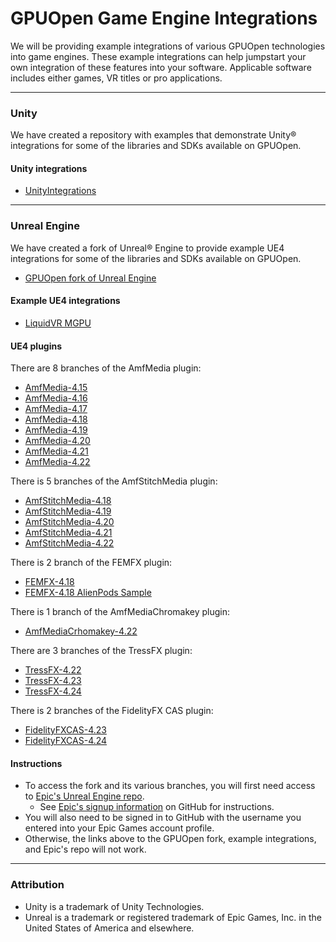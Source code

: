 # GPUOpen Game Engine Integrations

We will be providing example integrations of various GPUOpen technologies into game engines. These example integrations can help jumpstart your own integration of these features into your software.  Applicable software includes either games, VR titles or pro applications.

---

### Unity
We have created a repository with examples that demonstrate Unity&reg; integrations for some of the libraries and SDKs available on GPUOpen.

#### Unity integrations
* [UnityIntegrations](https://github.com/GPUOpen-LibrariesAndSDKs/UnityIntegrations)

---

### Unreal Engine
We have created a fork of Unreal&reg; Engine to provide example UE4 integrations for some of the libraries and SDKs available on GPUOpen.

* [GPUOpen fork of Unreal Engine](https://github.com/GPUOpenSoftware/UnrealEngine)

#### Example UE4 integrations
* [LiquidVR MGPU](https://github.com/GPUOpenSoftware/UnrealEngine/tree/LiquidVR-MGPU)

#### UE4 plugins
There are 8 branches of the AmfMedia plugin:
* [AmfMedia-4.15](https://github.com/GPUOpenSoftware/UnrealEngine/tree/AmfMedia-4.15)
* [AmfMedia-4.16](https://github.com/GPUOpenSoftware/UnrealEngine/tree/AmfMedia-4.16)
* [AmfMedia-4.17](https://github.com/GPUOpenSoftware/UnrealEngine/tree/AmfMedia-4.17)
* [AmfMedia-4.18](https://github.com/GPUOpenSoftware/UnrealEngine/tree/AmfMedia-4.18)
* [AmfMedia-4.19](https://github.com/GPUOpenSoftware/UnrealEngine/tree/AmfMedia-4.19)
* [AmfMedia-4.20](https://github.com/GPUOpenSoftware/UnrealEngine/tree/AmfMedia-4.20)
* [AmfMedia-4.21](https://github.com/GPUOpenSoftware/UnrealEngine/tree/AmfMedia-4.21)
* [AmfMedia-4.22](https://github.com/GPUOpenSoftware/UnrealEngine/tree/AmfMedia-4.22)

There is 5 branches of the AmfStitchMedia plugin:
* [AmfStitchMedia-4.18](https://github.com/GPUOpenSoftware/UnrealEngine/tree/AmfStitchMedia-4.18)
* [AmfStitchMedia-4.19](https://github.com/GPUOpenSoftware/UnrealEngine/tree/AmfStitchMedia-4.19)
* [AmfStitchMedia-4.20](https://github.com/GPUOpenSoftware/UnrealEngine/tree/AmfStitchMedia-4.20)
* [AmfStitchMedia-4.21](https://github.com/GPUOpenSoftware/UnrealEngine/tree/AmfStitchMedia-4.21)
* [AmfStitchMedia-4.22](https://github.com/GPUOpenSoftware/UnrealEngine/tree/AmfStitchMedia-4.22)

There is 2 branch of the FEMFX plugin:
* [FEMFX-4.18](https://github.com/GPUOpenSoftware/UnrealEngine/tree/FEMFX-4.18)
* [FEMFX-4.18 AlienPods Sample](https://github.com/GPUOpenSoftware/UnrealEngine/tree/FEMFX-AlienPods)

There is 1 branch of the AmfMediaChromakey plugin:
* [AmfMediaCrhomakey-4.22](https://github.com/GPUOpenSoftware/UnrealEngine/tree/AmfMediaChromakey-4.22)

There are 3 branches of the TressFX plugin:
* [TressFX-4.22](https://github.com/GPUOpenSoftware/UnrealEngine/tree/TressFX-4.22)
* [TressFX-4.23](https://github.com/GPUOpenSoftware/UnrealEngine/tree/TressFX-4.23)
* [TressFX-4.24](https://github.com/GPUOpenSoftware/UnrealEngine/tree/TressFX-4.24)

There is 2 branches of the FidelityFX CAS plugin:
* [FidelityFXCAS-4.23](https://github.com/GPUOpenSoftware/UnrealEngine/tree/FidelityFXCAS-4.23)
* [FidelityFXCAS-4.24](https://github.com/GPUOpenSoftware/UnrealEngine/tree/FidelityFXCAS-4.24)


#### Instructions
* To access the fork and its various branches, you will first need access to [Epic's Unreal Engine repo](https://github.com/EpicGames/UnrealEngine).
  * See [Epic's signup information](https://github.com/EpicGames/Signup) on GitHub for instructions.
* You will also need to be signed in to GitHub with the username you entered into your Epic Games account profile.
* Otherwise, the links above to the GPUOpen fork, example integrations, and Epic's repo will not work.

---

### Attribution
- Unity is a trademark of Unity Technologies.
- Unreal is a trademark or registered trademark of Epic Games, Inc. in the United States of America and elsewhere.
